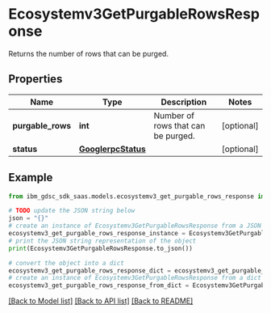 # Ecosystemv3GetPurgableRowsResponse

Returns the number of rows that can be purged.

## Properties

Name | Type | Description | Notes
------------ | ------------- | ------------- | -------------
**purgable_rows** | **int** | Number of rows that can be purged. | [optional] 
**status** | [**GooglerpcStatus**](GooglerpcStatus.md) |  | [optional] 

## Example

```python
from ibm_gdsc_sdk_saas.models.ecosystemv3_get_purgable_rows_response import Ecosystemv3GetPurgableRowsResponse

# TODO update the JSON string below
json = "{}"
# create an instance of Ecosystemv3GetPurgableRowsResponse from a JSON string
ecosystemv3_get_purgable_rows_response_instance = Ecosystemv3GetPurgableRowsResponse.from_json(json)
# print the JSON string representation of the object
print(Ecosystemv3GetPurgableRowsResponse.to_json())

# convert the object into a dict
ecosystemv3_get_purgable_rows_response_dict = ecosystemv3_get_purgable_rows_response_instance.to_dict()
# create an instance of Ecosystemv3GetPurgableRowsResponse from a dict
ecosystemv3_get_purgable_rows_response_from_dict = Ecosystemv3GetPurgableRowsResponse.from_dict(ecosystemv3_get_purgable_rows_response_dict)
```
[[Back to Model list]](../README.md#documentation-for-models) [[Back to API list]](../README.md#documentation-for-api-endpoints) [[Back to README]](../README.md)



